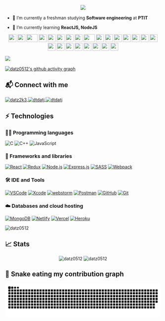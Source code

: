 <p align="center">
  <img src="https://readme-typing-svg.herokuapp.com?size=30&duration=3500&color=F71A00&background=FFFFFF00&lines=Hi+I'm+Do+Tien+Dat;A+newbie+web+developer">
</p>

- 🔭 I’m currently a freshman studying **Software engineering** at **PTIT**

- 🌱 I’m currently learning **ReactJS, NodeJS**

<div align="center">
    <img src="https://cultofthepartyparrot.com/parrots/hd/githubparrot.gif" width="25" height="25"/>
    <img src="https://cultofthepartyparrot.com/flags/hd/iranparrot.gif" width="25" height="25"/>
    <img src="https://cultofthepartyparrot.com/parrots/asyncparrot.gif" width="36" height="25"/>
    <img src="https://cultofthepartyparrot.com/parrots/exceptionallyfastparrot.gif" width="25" height="25"/>
    <img src="https://cultofthepartyparrot.com/parrots/hd/60fpsparrot.gif" width="25" height="25"/>
    <img src="https://cultofthepartyparrot.com/parrots/hd/jumpingparrot.gif" width="25" height="25"/>
    <img src="https://cultofthepartyparrot.com/parrots/hd/opensourceparrot.gif" width="25" height="25"/>
    <img src="https://cultofthepartyparrot.com/parrots/hd/dealwithitnowparrot.gif" width="25" height="25"/>
    <img src="https://cultofthepartyparrot.com/parrots/fixparrot.gif" width="36" height="25"/>
    <img src="https://cultofthepartyparrot.com/parrots/hd/laptop_parrot.gif" width="25" height="25"/>
    <img src="https://cultofthepartyparrot.com/parrots/hd/hypnoparrotlight.gif" width="25" height="25"/>
    <img src="https://cultofthepartyparrot.com/parrots/databaseparrot.gif" width="25" height="25"/>
    <img src="https://cultofthepartyparrot.com/parrots/hd/spinningparrot.gif" width="25" height="25"/>
    <img src="https://cultofthepartyparrot.com/parrots/hd/levitationparrot.gif" width="25" height="25"/>
    <img src="https://cultofthepartyparrot.com/parrots/hd/meldparrot.gif" width="25" height="25"/>
    <img src="https://cultofthepartyparrot.com/parrots/slomoparrot.gif" width="25" height="25"/>
    <img src="https://cultofthepartyparrot.com/parrots/hd/moonwalkingparrot.gif" width="25" height="25"/>
    <img src="https://cultofthepartyparrot.com/parrots/hd/stableparrot.gif" width="25" height="25"/>
    <img src="https://cultofthepartyparrot.com/parrots/hd/scienceparrot.gif" width="25" height="25"/>
    <img src="https://cultofthepartyparrot.com/parrots/hd/pirateparrot.gif" width="25" height="25"/>
    <img src="https://cultofthepartyparrot.com/parrots/hd/footballparrot.gif" width="25" height="25"/>
    <img src="https://cultofthepartyparrot.com/parrots/hd/illuminatiparrot.gif" width="25" height="25"/>
    <img src="https://cultofthepartyparrot.com/parrots/hd/hypnoparrotdark.gif" width="25" height="25"/>
    <img src="https://cultofthepartyparrot.com/parrots/hd/mustacheparrot.gif" width="25" height="25"/>
</div>

<a href="https://github.com/404"><img src="https://user-images.githubusercontent.com/73097560/115834477-dbab4500-a447-11eb-908a-139a6edaec5c.gif"></a>

[![datz0512's github activity graph](https://activity-graph.herokuapp.com/graph?username=datz0512&theme=react-dark)](https://github.com/datz0512/github-readme-activity-graph)

<h2 align="left">📬 Connect with me</h2>
<p align="left">
  <a target="blank" href="https://www.facebook.com/dtdatjj/" target="blank"><img align="center" src="https://img.shields.io/badge/Facebook-1877F2?logo=facebook&logoColor=white" alt="datz2k3"/> </a>
  <a target="blank" href="https://instagram.com/dtdatj_" target="blank"><img align="center" src="https://img.shields.io/badge/Instagram-E4405F?logo=instagram&logoColor=white" alt="dtdatj"/> </a>
  <a target="blank" href="mailto:datz0512@gmail.com" target="blank"><img align="center" src="https://img.shields.io/badge/Gmail-D14836?logo=gmail&logoColor=white" alt="dtdatj"/> </a>
</p>


## ⚡ Technologies

### 👨‍💻 Programming languages

<p>
    <a><img alt="C" src="https://custom-icon-badges.herokuapp.com/badge/C-03599C.svg?logo=c-in-hexagon&logoColor=white"></a>
    <a><img alt="C++" src="https://custom-icon-badges.herokuapp.com/badge/C++-9C033A.svg?logo=cpp2&logoColor=white"></a>
    <a><img alt="JavaScript" src="https://img.shields.io/badge/JavaScript-F7DF1E.svg?logo=javascript&logoColor=black"></a>
</p>

### 🧰 Frameworks and libraries

<p>
    <a href="#"><img alt="React" src="https://img.shields.io/badge/React-20232a.svg?logo=react&logoColor=%2361DAFB"></a>
    <a href="#"><img alt="Redux" src="https://img.shields.io/badge/Redux-593D88?logo=redux&logoColor=white"></a>
    <a href="#"><img alt="Node.js" src="https://img.shields.io/badge/Node.js-339933?logo=nodedotjs&logoColor=white"></a>
    <a href="#"><img alt="Express.js" src="https://img.shields.io/badge/Express.js-404d59.svg?logo=express&logoColor=white"></a>
    <a href="#"><img alt="SASS" src="https://img.shields.io/badge/Sass-CC6699?logo=sass&logoColor=white"></a>
    <a href="#"><img alt="Webpack" src="https://img.shields.io/badge/Webpack-8DD6F9?logo=Webpack&logoColor=white"></a>
 
</p>

### 🛠 IDE and Tools
<p>  
  <a href="#"><img alt="VSCode" src="https://img.shields.io/badge/Visual_Studio_Code-0078D4?logo=visual%20studio%20code&logoColor=white"></a>
  <a href="#"><img alt="Xcode" src="https://img.shields.io/badge/Xcode-007ACC?logo=Xcode&logoColor=white"></a>
  <a href="#"><img alt="webstorm" src="https://img.shields.io/badge/WebStorm-000000?logo=WebStorm&logoColor=white"></a>
  <a href="#"><img alt="Postman" src="https://img.shields.io/badge/Postman-FF6C37?logo=postman&logoColor=white"></a>
  <a href="#"><img alt="GitHub" src="https://img.shields.io/badge/-GitHub-181717?logo=github"></a>
  <a href="#"><img alt="Git" src="https://img.shields.io/badge/-Git-black?logo=git"></a>
</p>

### ☁️ Databases and cloud hosting
<p>  
  <a href="#"><img alt="MongoDB" src="https://img.shields.io/badge/MongoDB-4EA94B?logo=mongodb&logoColor=white"></a>
  <a href="#"><img alt="Netlify" src="https://img.shields.io/badge/Netlify-00C7B7?logo=netlify&logoColor=white"></a>
  <a href="#"><img alt="Vercel" src="https://img.shields.io/badge/Vercel-000000?logo=vercel&logoColor=white"></a>
  <a href="#"><img alt="Heroku" src="https://img.shields.io/badge/Heroku%20-%23430098.svg?logo=heroku&logoColor=white"></a>
</p>

<p><img target="_blank" width="48%" src="https://github-readme-stats.vercel.app/api/top-langs/?username=datz0512&layout=compact&theme=radical" alt="datz0512"/></p>

<h2 align="left">📈 Stats</h2>

<p align="center">
  <img target="_blank" border="none" width="49%" src="https://github-readme-stats.vercel.app/api?username=datz0512&show_icons=true&locale=en&theme=radical" alt="datz0512"/>
  <img target="_blank" border="none" width="49%" src="https://github-readme-streak-stats.herokuapp.com/?user=datz0512&theme=radical" alt="datz0512"/>
</p>

## 🐍 Snake eating my contribution graph
<img alt="C" width="100%" src="https://github.com/datz0512/datz0512/blob/output/github-contribution-grid-snake.svg">




